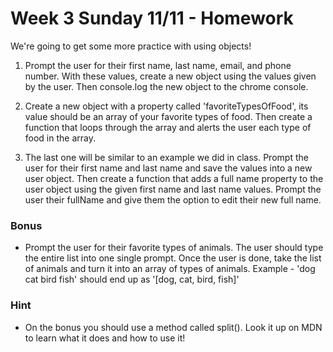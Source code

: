 # Week 3 Sunday 11/11 - Homework

We're going to get some more practice with using objects!

1. Prompt the user for their first name, last name, email, and phone number. With these values, create a new object using the values given by the user. Then console.log the new object to the chrome console.

2. Create a new object with a property called 'favoriteTypesOfFood', its value should be an array of your favorite types of food. Then create a function that loops through the array and alerts the user each type of food in the array.

3. The last one will be similar to an example we did in class. Prompt the user for their first name and last name and save the values into a new user object. Then create a function that adds a full name property to the user object using the given first name and last name values. Prompt the user their fullName and give them the option to edit their new full name.

### Bonus
- Prompt the user for their favorite types of animals. The user should type the entire list into one single prompt. Once the user is done, take the list of animals and turn it into an array of types of animals. Example - 'dog cat bird fish' should end up as '[dog, cat, bird, fish]'

### Hint
- On the bonus you should use a method called split(). Look it up on MDN to learn what it does and how to use it!
